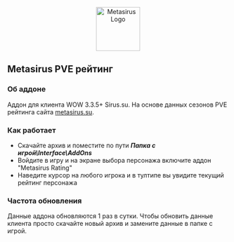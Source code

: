 <p align="center">
    <a href="https://metasirus.su" target="_blank">
        <img src="https://metasirus.su/images/logo.png" width="100" alt="Metasirus Logo">
    </a>
</p>

## Metasirus PVE рейтинг

### Об аддоне
Аддон для клиента WOW 3.3.5+ Sirus.su. 
На основе данных сезонов PVE рейтинга сайта <a href="https://metasirus.su">metasirus.su</a>.

### Как работает
* Скачайте архив и поместите по пути  ___Папка с игрой\Interface\AddOns___
* Войдите в игру и на экране выбора персонажа включите аддон "Metasirus Rating"
* Наведите курсор на любого игрока и в тултипе вы увидите текущий рейтинг персонажа

### Частота обновления
Данные аддона обновляются 1 раз в сутки. 
Чтобы обновить данные клиента просто скачайте новый архив и замените данные в папке с игрой.